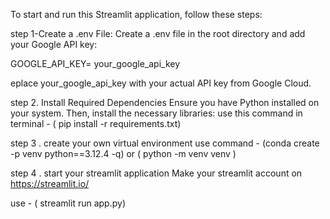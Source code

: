 
To start and run this Streamlit application, follow these steps:


step 1-Create a .env File: Create a .env file in the root directory and add your Google API key:

 GOOGLE_API_KEY=  your_google_api_key
 
 eplace your_google_api_key with your actual API key from Google Cloud.




step 2. Install Required Dependencies
Ensure you have Python installed on your system. Then, install the necessary libraries:
use this command in terminal - ( pip install -r requirements.txt)


step 3 . create your own virtual environment 
use command - (conda create -p venv python==3.12.4 -q) or ( python -m venv venv )



step 4 . start your streamlit application
Make your streamlit account on https://streamlit.io/

use -  ( streamlit run app.py)





